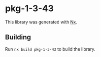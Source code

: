 # pkg-1-3-43

This library was generated with [Nx](https://nx.dev).

## Building

Run `nx build pkg-1-3-43` to build the library.
